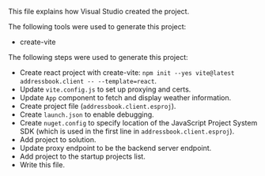 This file explains how Visual Studio created the project.

The following tools were used to generate this project:
- create-vite

The following steps were used to generate this project:
- Create react project with create-vite: `npm init --yes vite@latest addressbook.client -- --template=react`.
- Update `vite.config.js` to set up proxying and certs.
- Update `App` component to fetch and display weather information.
- Create project file (`addressbook.client.esproj`).
- Create `launch.json` to enable debugging.
- Create `nuget.config` to specify location of the JavaScript Project System SDK (which is used in the first line in `addressbook.client.esproj`).
- Add project to solution.
- Update proxy endpoint to be the backend server endpoint.
- Add project to the startup projects list.
- Write this file.
